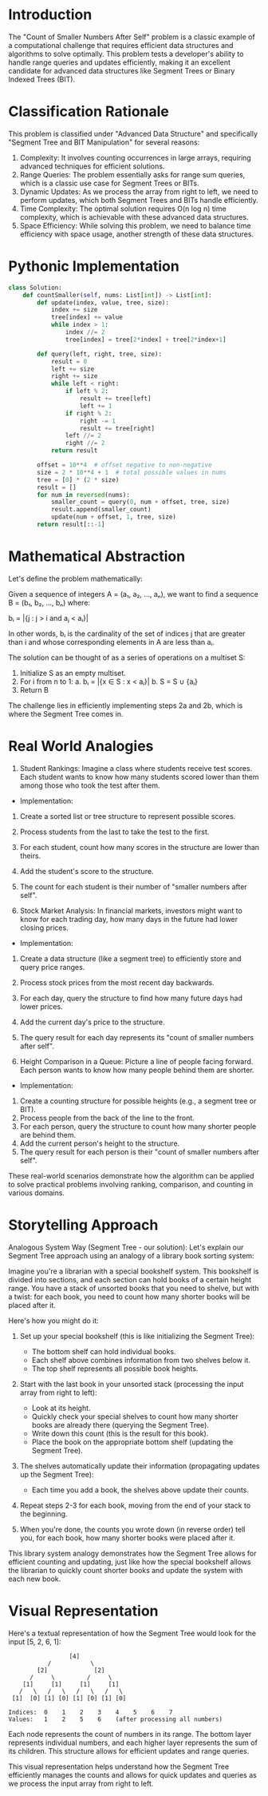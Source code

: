 # Introduction

The "Count of Smaller Numbers After Self" problem is a classic example of a computational challenge that requires efficient data structures and algorithms to solve optimally. This problem tests a developer's ability to handle range queries and updates efficiently, making it an excellent candidate for advanced data structures like Segment Trees or Binary Indexed Trees (BIT).

# Classification Rationale

This problem is classified under "Advanced Data Structure" and specifically "Segment Tree and BIT Manipulation" for several reasons:

1. Complexity: It involves counting occurrences in large arrays, requiring advanced techniques for efficient solutions.
2. Range Queries: The problem essentially asks for range sum queries, which is a classic use case for Segment Trees or BITs.
3. Dynamic Updates: As we process the array from right to left, we need to perform updates, which both Segment Trees and BITs handle efficiently.
4. Time Complexity: The optimal solution requires O(n log n) time complexity, which is achievable with these advanced data structures.
5. Space Efficiency: While solving this problem, we need to balance time efficiency with space usage, another strength of these data structures.

# Pythonic Implementation

```python
class Solution:
    def countSmaller(self, nums: List[int]) -> List[int]:
        def update(index, value, tree, size):
            index += size
            tree[index] += value
            while index > 1:
                index //= 2
                tree[index] = tree[2*index] + tree[2*index+1]

        def query(left, right, tree, size):
            result = 0
            left += size
            right += size
            while left < right:
                if left % 2:
                    result += tree[left]
                    left += 1
                if right % 2:
                    right -= 1
                    result += tree[right]
                left //= 2
                right //= 2
            return result

        offset = 10**4  # offset negative to non-negative
        size = 2 * 10**4 + 1  # total possible values in nums
        tree = [0] * (2 * size)
        result = []
        for num in reversed(nums):
            smaller_count = query(0, num + offset, tree, size)
            result.append(smaller_count)
            update(num + offset, 1, tree, size)
        return result[::-1]
```

# Mathematical Abstraction

Let's define the problem mathematically:

Given a sequence of integers A = (a₁, a₂, ..., aₙ), we want to find a sequence B = (b₁, b₂, ..., bₙ) where:

bᵢ = |{j : j > i and aⱼ < aᵢ}|

In other words, bᵢ is the cardinality of the set of indices j that are greater than i and whose corresponding elements in A are less than aᵢ.

The solution can be thought of as a series of operations on a multiset S:

1. Initialize S as an empty multiset.
2. For i from n to 1:
   a. bᵢ = |{x ∈ S : x < aᵢ}|
   b. S = S ∪ {aᵢ}
3. Return B

The challenge lies in efficiently implementing steps 2a and 2b, which is where the Segment Tree comes in.

# Real World Analogies

1. Student Rankings:
   Imagine a class where students receive test scores. Each student wants to know how many students scored lower than them among those who took the test after them.

- Implementation:

1. Create a sorted list or tree structure to represent possible scores.
2. Process students from the last to take the test to the first.
3. For each student, count how many scores in the structure are lower than theirs.
4. Add the student's score to the structure.
5. The count for each student is their number of "smaller numbers after self".

6. Stock Market Analysis:
   In financial markets, investors might want to know for each trading day, how many days in the future had lower closing prices.

- Implementation:

1. Create a data structure (like a segment tree) to efficiently store and query price ranges.
2. Process stock prices from the most recent day backwards.
3. For each day, query the structure to find how many future days had lower prices.
4. Add the current day's price to the structure.
5. The query result for each day represents its "count of smaller numbers after self".

6. Height Comparison in a Queue:
   Picture a line of people facing forward. Each person wants to know how many people behind them are shorter.

- Implementation:

1. Create a counting structure for possible heights (e.g., a segment tree or BIT).
2. Process people from the back of the line to the front.
3. For each person, query the structure to count how many shorter people are behind them.
4. Add the current person's height to the structure.
5. The query result for each person is their "count of smaller numbers after self".

These real-world scenarios demonstrate how the algorithm can be applied to solve practical problems involving ranking, comparison, and counting in various domains.

# Storytelling Approach

Analogous System Way (Segment Tree - our solution):
Let's explain our Segment Tree approach using an analogy of a library book sorting system:

Imagine you're a librarian with a special bookshelf system. This bookshelf is divided into sections, and each section can hold books of a certain height range. You have a stack of unsorted books that you need to shelve, but with a twist: for each book, you need to count how many shorter books will be placed after it.

Here's how you might do it:

1.  Set up your special bookshelf (this is like initializing the Segment Tree):

    - The bottom shelf can hold individual books.
    - Each shelf above combines information from two shelves below it.
    - The top shelf represents all possible book heights.

2.  Start with the last book in your unsorted stack (processing the input array from right to left):

    - Look at its height.
    - Quickly check your special shelves to count how many shorter books are already there (querying the Segment Tree).
    - Write down this count (this is the result for this book).
    - Place the book on the appropriate bottom shelf (updating the Segment Tree).

3.  The shelves automatically update their information (propagating updates up the Segment Tree):

    - Each time you add a book, the shelves above update their counts.

4.  Repeat steps 2-3 for each book, moving from the end of your stack to the beginning.

5.  When you're done, the counts you wrote down (in reverse order) tell you, for each book, how many shorter books were placed after it.

This library system analogy demonstrates how the Segment Tree allows for efficient counting and updating, just like how the special bookshelf allows the librarian to quickly count shorter books and update the system with each new book.

# Visual Representation

Here's a textual representation of how the Segment Tree would look for the input [5, 2, 6, 1]:

```
                 [4]
           /           \
        [2]             [2]
      /     \         /     \
    [1]     [1]     [1]     [1]
   /   \   /   \   /   \   /   \
 [1]  [0] [1] [0] [1] [0] [1] [0]

Indices:  0    1    2    3    4    5    6    7
Values:   1    2    5    6    (after processing all numbers)
```

Each node represents the count of numbers in its range. The bottom layer represents individual numbers, and each higher layer represents the sum of its children. This structure allows for efficient updates and range queries.

This visual representation helps understand how the Segment Tree efficiently manages the counts and allows for quick updates and queries as we process the input array from right to left.
